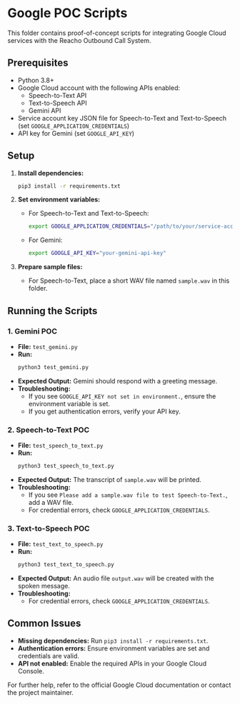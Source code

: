 # Google POC Scripts

This folder contains proof-of-concept scripts for integrating Google Cloud services with the Reacho Outbound Call System.

## Prerequisites

- Python 3.8+
- Google Cloud account with the following APIs enabled:
  - Speech-to-Text API
  - Text-to-Speech API
  - Gemini API
- Service account key JSON file for Speech-to-Text and Text-to-Speech (set `GOOGLE_APPLICATION_CREDENTIALS`)
- API key for Gemini (set `GOOGLE_API_KEY`)

## Setup

1. **Install dependencies:**

   ```bash
   pip3 install -r requirements.txt
   ```

2. **Set environment variables:**

   - For Speech-to-Text and Text-to-Speech:
     ```bash
     export GOOGLE_APPLICATION_CREDENTIALS="/path/to/your/service-account-key.json"
     ```
   - For Gemini:
     ```bash
     export GOOGLE_API_KEY="your-gemini-api-key"
     ```

3. **Prepare sample files:**
   - For Speech-to-Text, place a short WAV file named `sample.wav` in this folder.

## Running the Scripts

### 1. Gemini POC

- **File:** `test_gemini.py`
- **Run:**
  ```bash
  python3 test_gemini.py
  ```
- **Expected Output:**
  Gemini should respond with a greeting message.
- **Troubleshooting:**
  - If you see `GOOGLE_API_KEY not set in environment.`, ensure the environment variable is set.
  - If you get authentication errors, verify your API key.

### 2. Speech-to-Text POC

- **File:** `test_speech_to_text.py`
- **Run:**
  ```bash
  python3 test_speech_to_text.py
  ```
- **Expected Output:**
  The transcript of `sample.wav` will be printed.
- **Troubleshooting:**
  - If you see `Please add a sample.wav file to test Speech-to-Text.`, add a WAV file.
  - For credential errors, check `GOOGLE_APPLICATION_CREDENTIALS`.

### 3. Text-to-Speech POC

- **File:** `test_text_to_speech.py`
- **Run:**
  ```bash
  python3 test_text_to_speech.py
  ```
- **Expected Output:**
  An audio file `output.wav` will be created with the spoken message.
- **Troubleshooting:**
  - For credential errors, check `GOOGLE_APPLICATION_CREDENTIALS`.

## Common Issues

- **Missing dependencies:** Run `pip3 install -r requirements.txt`.
- **Authentication errors:** Ensure environment variables are set and credentials are valid.
- **API not enabled:** Enable the required APIs in your Google Cloud Console.

For further help, refer to the official Google Cloud documentation or contact the project maintainer.
